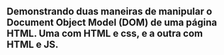 ## Demonstrando duas maneiras de manipular o Document Object Model (DOM) de uma página HTML. Uma com HTML e css, e a outra com HTML e JS. 

